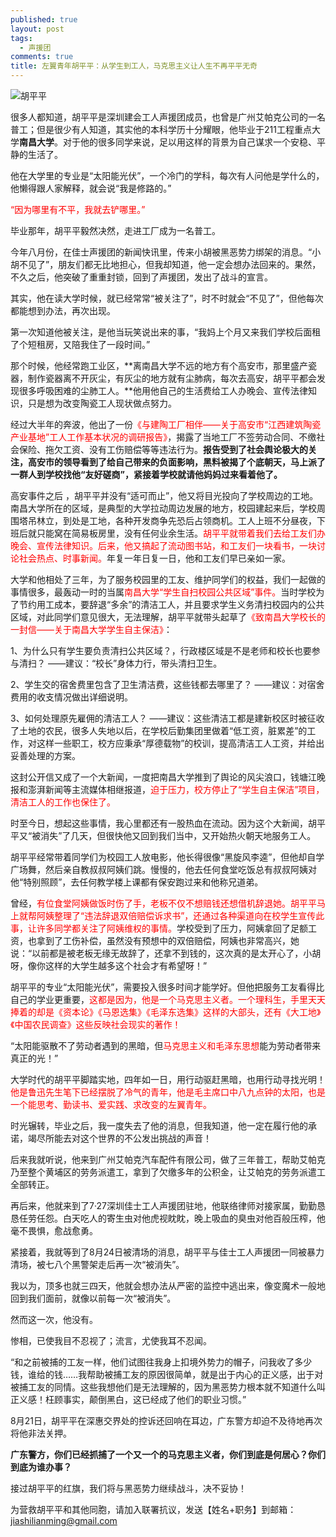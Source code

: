 ```yaml
---
published: true
layout: post
tags:
  - 声援团
comments: true
title: 左翼青年胡平平：从学生到工人，马克思主义让人生不再平平无奇
---
```


![胡平平](https://i.loli.net/2018/09/08/5b936a1195525.jpg)

很多人都知道，胡平平是深圳建会工人声援团成员，也曾是广州艾帕克公司的一名普工；但是很少有人知道，其实他的本科学历十分耀眼，他毕业于211工程重点大学**南昌大学**。对于他的很多同学来说，足以用这样的背景为自己谋求一个安稳、平静的生活了。

他在大学里的专业是“太阳能光伏”，一个冷门的学科，每次有人问他是学什么的，他懒得跟人家解释，就会说“我是修路的。”

<font color='red'>“因为哪里有不平，我就去铲哪里。”</font>

毕业那年，胡平平毅然决然，走进工厂成为一名普工。

今年八月份，在佳士声援团的新闻快讯里，传来小胡被黑恶势力绑架的消息。“小胡不见了”，朋友们都无比地担心，但我却知道，他一定会想办法回来的。果然，不久之后，他突破了重重封锁，回到了声援团，发出了战斗的宣言。

其实，他在读大学时候，就已经常常“被关注了”，时不时就会“不见了”，但他每次都能想到办法，再次出现。

第一次知道他被关注，是他当玩笑说出来的事，“我妈上个月又来我们学校后面租了个短租房，又陪我住了一段时间。”

那个时候，他经常跑工业区，**离南昌大学不远的地方有个高安市，那里盛产瓷器，制作瓷器离不开灰尘，有灰尘的地方就有尘肺病，每次去高安，胡平平都会发现很多呼吸困难的尘肺工人。**他用他自己的生活费给工人办晚会、宣传法律知识，只是想为改变陶瓷工人现状做点努力。

经过大半年的奔波，他出了一份<font color='red'>《与建陶工厂相伴——关于高安市“江西建筑陶瓷产业基地”工人工作基本状况的调研报告》</font>，揭露了当地工厂不签劳动合同、不缴社会保险、拖欠工资、没有工伤赔偿等等违法行为。**报告受到了社会舆论极大的关注，高安市的领导看到了给自己带来的负面影响，黑料被揭了个底朝天，马上派了一群人到学校找他“友好磋商”，紧接着学校就请他妈妈过来看着他了。**

高安事件之后 ，胡平平并没有“适可而止”，他又将目光投向了学校周边的工地。南昌大学所在的区域，是典型的大学拉动周边发展的地方，校园建起来后，学校周围塔吊林立，到处是工地，各种开发商争先恐后占领商机。工人上班不分昼夜，下班后就只能窝在简易板房里，没有任何业余生活。<font color='red'>胡平平就带着我们去给工友们办晚会、宣传法律知识。后来，他又搞起了流动图书站，和工友们一块看书，一块讨论社会热点、时事新闻。</font>年复一年日复一日，他和工友们早已亲如一家。

大学和他相处了三年，为了服务校园里的工友、维护同学们的权益，我们一起做的事情很多，最轰动一时的当属<font color='red'>南昌大学“学生自扫校园公共区域”事件。</font>当时学校为了节约用工成本，要辞退“多余”的清洁工人，并且要求学生义务清扫校园内的公共区域，对此同学们意见很大，无法理解，胡平平就带头起草了<font color='red'>《致南昌大学校长的一封信——关于南昌大学学生自主保洁》</font>：

1、为什么只有学生要负责清扫公共区域？，行政楼区域是不是老师和校长也要参与清扫？
——建议：“校长”身体力行，带头清扫卫生。

2、学生交的宿舍费里包含了卫生清洁费，这些钱都去哪里了？
——建议：对宿舍费用的收支情况做出详细说明。

3、如何处理原先雇佣的清洁工人？
——建议：这些清洁工都是建新校区时被征收了土地的农民，很多人失地以后，在学校后勤集团里做着“低工资，脏累差”的工作，对这样一些职工，校方应秉承“厚德载物”的校训，提高清洁工人工资，并给出妥善处理的方案。

这封公开信又成了一个大新闻，一度把南昌大学推到了舆论的风尖浪口，钱塘江晚报和澎湃新闻等主流媒体相继报道，<font color='red'>迫于压力，校方停止了“学生自主保洁”项目，清洁工人的工作也保住了。</font>

时至今日，想起这些事情，我心里都还有一股热血在流动。因为这个大新闻，胡平平又“被消失”了几天，但很快他又回到我们当中，又开始热火朝天地服务工人。

胡平平经常带着同学们为校园工人放电影，他长得很像“黑旋风李逵”，但他却自学广场舞，然后亲自教叔叔阿姨们跳。慢慢的，他去任何食堂吃饭总有叔叔阿姨对他“特别照顾”，去任何教学楼上课都有保安跑过来和他称兄道弟。

曾经，<font color='red'>有位食堂阿姨做饭时伤了手，老板不仅不想赔钱还想借机辞退她。胡平平马上就帮阿姨整理了“违法辞退双倍赔偿诉求书”，还通过各种渠道向在校学生宣传此事，让许多同学都关注了阿姨维权的事情。</font>学校受到了压力，阿姨拿回了足额工资，也拿到了工伤补偿，虽然没有预想中的双倍赔偿，阿姨也非常高兴，她说：“以前都是被老板无缘无故辞了，还拿不到钱的，这次真的是太开心了，小胡呀，像你这样的大学生越多这个社会才有希望呀！”

胡平平的专业“太阳能光伏”，需要投入很多时间才能学好。但他把服务工友看得比自己的学业更重要，<font color='red'>这都是因为，他是一个马克思主义者。一个理科生，手里天天捧着的却是《资本论》《马恩选集》《毛泽东选集》这样的大部头，还有《大工地》《中国农民调查》这些反映社会现实的著作！</font>

“太阳能驱散不了劳动者遇到的黑暗，但<font color='red'>马克思主义和毛泽东思想</font>能为劳动者带来真正的光！”

大学时代的胡平平脚踏实地，四年如一日，用行动驱赶黑暗，也用行动寻找光明！<font color='red'>他是鲁迅先生笔下已经摆脱了冷气的青年，他是毛主席口中八九点钟的太阳，也是一个能思考、勤读书、爱实践、求改变的左翼青年。</font>

时光辗转，毕业之后，我一度失去了他的消息，但我知道，他一定在履行他的承诺，竭尽所能去对这个世界的不公发出挑战的声音！

后来我就听说，他来到广州艾帕克汽车配件有限公司，做了三年普工，帮助艾帕克乃至整个黄埔区的劳务派遣工，拿到了欠缴多年的公积金，让艾帕克的劳务派遣工全部转正。

再后来，他就来到了7·27深圳佳士工人声援团驻地，他联络律师对接家属，勤勤恳恳任劳任怨。白天吃人的寄生虫对他虎视眈眈，晚上吸血的臭虫对他百般压榨，他毫不畏惧，愈战愈勇。

紧接着，我就等到了8月24日被清场的消息，胡平平与佳士工人声援团一同被暴力清场，被七八个黑警架走后再一次“被消失”。

我以为，顶多也就三四天，他就会想办法从严密的监控中逃出来，像变魔术一般地回到我们面前，就像以前每一次“被消失”。

然而这一次，他没有。

惨相，已使我目不忍视了；流言，尤使我耳不忍闻。

“和之前被捕的工友一样，他们试图往我身上扣境外势力的帽子，问我收了多少钱，谁给的钱……我帮助被捕工友的原因很简单，就是出于内心的正义感，出于对被捕工友的同情。这些我想他们是无法理解的，因为黑恶势力根本就不知道什么叫正义感！枉顾事实，颠倒黑白，这已经成了他们的职业习惯。”

8月21日，胡平平在深惠交界处的控诉还回响在耳边，广东警方却迫不及待地再次将他非法关押。

**广东警方，你们已经抓捕了一个又一个的马克思主义者，你们到底是何居心？你们到底为谁办事？**

接过胡平平的红旗，我们将与黑恶势力继续战斗，决不妥协！

为营救胡平平和其他同胞，请加入联署抗议，发送【姓名+职务】到邮箱：jiashilianming@gmail.com

